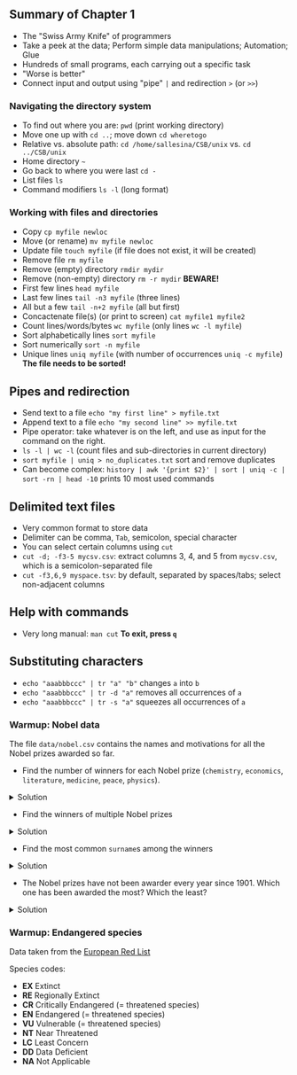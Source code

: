 ## Summary of Chapter 1

- The "Swiss Army Knife" of programmers
- Take a peek at the data; Perform simple data manipulations; Automation; Glue
- Hundreds of small programs, each carrying out a specific task
- "Worse is better"
- Connect input and output using "pipe" `|` and redirection `>` (or `>>`)

### Navigating the directory system

- To find out where you are: `pwd` (print working directory)
- Move one up with `cd ..`; move down `cd wheretogo`
- Relative vs. absolute path: `cd /home/sallesina/CSB/unix` vs. `cd ../CSB/unix`
- Home directory `~`
- Go back to where you were last `cd -`
- List files `ls`
- Command modifiers `ls -l` (long format)

### Working with files and directories

- Copy `cp myfile newloc`
- Move (or rename) `mv myfile newloc`
- Update file `touch myfile` (if file does not exist, it will be created)
- Remove file `rm myfile`
- Remove (empty) directory `rmdir mydir`
- Remove (non-empty) directory `rm -r mydir` **BEWARE!**
- First few lines `head myfile`
- Last few lines `tail -n3 myfile` (three lines)
- All but a few `tail -n+2 myfile` (all but first)
- Concactenate file(s) (or print to screen) `cat myfile1 myfile2`
- Count lines/words/bytes `wc myfile` (only lines `wc -l myfile`)
- Sort alphabetically lines `sort myfile`
- Sort numerically `sort -n myfile`
- Unique lines `uniq myfile` (with number of occurrences `uniq -c myfile`) **The file needs to be sorted!**

## Pipes and redirection

- Send text to a file `echo "my first line" > myfile.txt`
- Append text to a file `echo "my second line" >> myfile.txt`
- Pipe operator: take whatever is on the left, and use as input for the command on the right.
- `ls -l | wc -l` (count files and sub-directories in current directory)
- `sort myfile | uniq > no_duplicates.txt` sort and remove duplicates
- Can become complex: `history | awk '{print $2}' | sort | uniq -c | sort -rn | head -10` prints 10 most used commands

## Delimited text files

- Very common format to store data
- Delimiter can be comma, `Tab`, semicolon, special character
- You can select certain columns using `cut`
- `cut -d; -f3-5 mycsv.csv`: extract columns 3, 4, and 5 from `mycsv.csv`, which is a semicolon-separated file
- `cut -f3,6,9 myspace.tsv`: by default, separated by spaces/tabs; select non-adjacent columns


## Help with commands

- Very long manual: `man cut` **To exit, press `q`**

## Substituting characters

- `echo "aaabbbccc" | tr "a" "b"` changes `a` into `b`
- `echo "aaabbbccc" | tr -d "a"` removes all occurrences of `a`
- `echo "aaabbbccc" | tr -s "a"` squeezes all occurrences of `a`

### Warmup: Nobel data

The file `data/nobel.csv` contains the names and motivations for all the Nobel prizes awarded so far.

- Find the number of winners for each Nobel prize (`chemistry`, `economics`, `literature`, `medicine`, `peace`, `physics`). 

<details>
 <summary>Solution</summary>

```
tail -n+2 nobel.csv | cut -f3 -d, | sort | uniq -c | sort -nr
```

</details>

- Find the winners of multiple Nobel prizes

<details>
 <summary>Solution</summary>
   <p>

```
cut nobel.csv -f5-6 -d, | sort | uniq -c | sort -n -r | head -n10
```

  </p>
</details>


- Find the most common `surname`s among the winners

<details>
 <summary>Solution</summary>

```
cut nobel.csv -f6 -d, | sort | uniq -c | sort -nr | head -n10
```

</details>

- The Nobel prizes have not been awarder every year since 1901. Which one has been awarded the most? Which the least?

<details>
 <summary>Solution</summary>

```
tail -n+2 nobel.csv | cut -d, -f 2-3 | sort | uniq | cut -d, -f2 | sort | uniq -c | sort -nr
```

</details>


### Warmup: Endangered species

Data taken from the [European Red List](https://www.eea.europa.eu/data-and-maps/data/european-red-lists-7)

Species codes:
- **EX** Extinct
- **RE** Regionally Extinct
- **CR** Critically Endangered (= threatened species) 
- **EN** Endangered (= threatened species)
- **VU** Vulnerable (= threatened species)
- **NT** Near Threatened
- **LC** Least Concern
- **DD** Data Deficient
- **NA** Not Applicable


